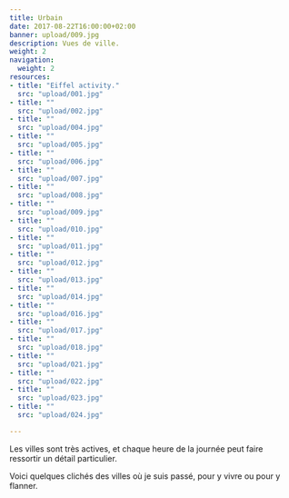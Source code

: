 ```yaml
---
title: Urbain
date: 2017-08-22T16:00:00+02:00
banner: upload/009.jpg
description: Vues de ville.
weight: 2
navigation:
  weight: 2
resources:
- title: "Eiffel activity."
  src: "upload/001.jpg"
- title: ""
  src: "upload/002.jpg"
- title: ""
  src: "upload/004.jpg"
- title: ""
  src: "upload/005.jpg"
- title: ""
  src: "upload/006.jpg"
- title: ""
  src: "upload/007.jpg"
- title: ""
  src: "upload/008.jpg"
- title: ""
  src: "upload/009.jpg"
- title: ""
  src: "upload/010.jpg"
- title: ""
  src: "upload/011.jpg"
- title: ""
  src: "upload/012.jpg"
- title: ""
  src: "upload/013.jpg"
- title: ""
  src: "upload/014.jpg"
- title: ""
  src: "upload/016.jpg"
- title: ""
  src: "upload/017.jpg"
- title: ""
  src: "upload/018.jpg"
- title: ""
  src: "upload/021.jpg"
- title: ""
  src: "upload/022.jpg"
- title: ""
  src: "upload/023.jpg"
- title: ""
  src: "upload/024.jpg"

---
```


Les villes sont très actives, et chaque heure de la journée peut faire ressortir un détail particulier.

Voici quelques clichés des villes où je suis passé, pour y vivre ou pour y flanner.
